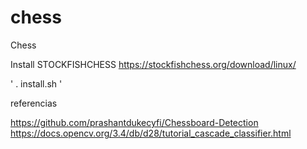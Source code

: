 # chess
Chess

Install STOCKFISHCHESS https://stockfishchess.org/download/linux/

'
. install.sh
'

referencias

https://github.com/prashantdukecyfi/Chessboard-Detection
https://docs.opencv.org/3.4/db/d28/tutorial_cascade_classifier.html
